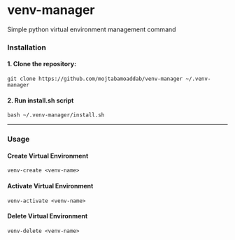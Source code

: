 # venv-manager

Simple python virtual environment management command

### Installation

#### 1. Clone the repository:

```shell
git clone https://github.com/mojtabamoaddab/venv-manager ~/.venv-manager
```

#### 2. Run install.sh script

```shell
bash ~/.venv-manager/install.sh
```

---

### Usage

#### Create Virtual Environment

```shell
venv-create <venv-name>
```

#### Activate Virtual Environment

```shell
venv-activate <venv-name>
```

#### Delete Virtual Environment

```shell
venv-delete <venv-name>
```
